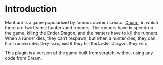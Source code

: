 # Introduction

Manhunt is a game popularised by famous content creator [Dream](https://www.youtube.com/c/dream), in which there are two teams: hunters and runners. The runners have to speedrun the game, killing the Ender Dragon, and the hunters have to kill the runners. When a runner dies, they can't respawn, but when a hunter dies, they can. If all runners die, they lose, and if they kill the Ender Dragon, they win.

This plugin is a version of the game built from scratch, without using any code from Dream.
